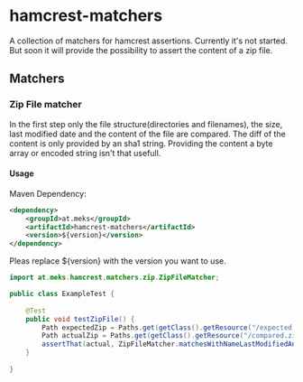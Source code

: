 # hamcrest-matchers
A collection of matchers for hamcrest assertions.
Currently it's not started. But soon it will provide the possibility to assert the content of a zip file.

## Matchers

### Zip File matcher
In the first step only the file structure(directories and filenames), the size, last modified date and the content of the file are compared.
The diff of the content is only provided by an sha1 string. Providing the content a byte array or encoded string isn't that usefull.

#### Usage

Maven Dependency:
```xml
<dependency>
    <groupId>at.meks</groupId>
    <artifactId>hamcrest-matchers</artifactId>
    <version>${version}</version>
</dependency>
```
Pleas replace ${version} with the version you want to use.
```java
import at.meks.hamcrest.matchers.zip.ZipFileMatcher;

public class ExampleTest {
    
    @Test
    public void testZipFile() {
        Path expectedZip = Paths.get(getClass().getResource("/expected.zip").toURI());
        Path actualZip = Paths.get(getClass().getResource("/compared.zip").toURI());
        assertThat(actual, ZipFileMatcher.matchesWithNameLastModifiedAndContent(expected));
    }
    
}
```